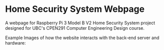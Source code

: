 # Home Security System Webpage

A webpage for Raspberry Pi 3 Model B V2 Home Security System project designed for UBC's CPEN291 Computer Engineering Design course.

Example Images of how the website interacts with the back-end server and hardware:

